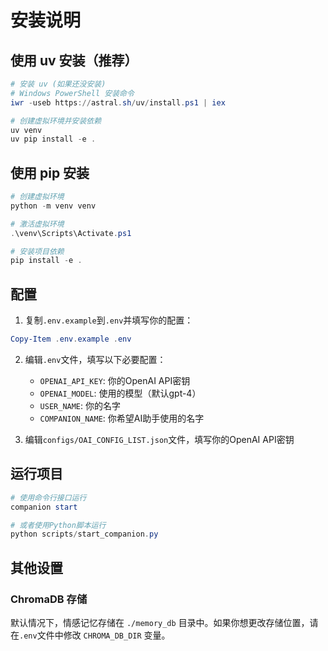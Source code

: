 # 安装说明

## 使用 uv 安装（推荐）

```powershell
# 安装 uv (如果还没安装)
# Windows PowerShell 安装命令
iwr -useb https://astral.sh/uv/install.ps1 | iex

# 创建虚拟环境并安装依赖
uv venv
uv pip install -e .
```

## 使用 pip 安装

```powershell
# 创建虚拟环境
python -m venv venv

# 激活虚拟环境
.\venv\Scripts\Activate.ps1

# 安装项目依赖
pip install -e .
```

## 配置

1. 复制`.env.example`到`.env`并填写你的配置：

```powershell
Copy-Item .env.example .env
```

2. 编辑`.env`文件，填写以下必要配置：
   - `OPENAI_API_KEY`: 你的OpenAI API密钥
   - `OPENAI_MODEL`: 使用的模型（默认gpt-4）
   - `USER_NAME`: 你的名字
   - `COMPANION_NAME`: 你希望AI助手使用的名字

3. 编辑`configs/OAI_CONFIG_LIST.json`文件，填写你的OpenAI API密钥

## 运行项目

```powershell
# 使用命令行接口运行
companion start

# 或者使用Python脚本运行
python scripts/start_companion.py
```

## 其他设置

### ChromaDB 存储

默认情况下，情感记忆存储在 `./memory_db` 目录中。如果你想更改存储位置，请在`.env`文件中修改 `CHROMA_DB_DIR` 变量。
